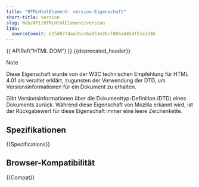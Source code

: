 ```yaml
---
title: "HTMLHtmlElement: version-Eigenschaft"
short-title: version
slug: Web/API/HTMLHtmlElement/version
l10n:
  sourceCommit: b25d8774aa7bcc6a053e26cf804ad454f51e134b
---
```


{{ APIRef("HTML DOM") }} {{deprecated_header}}

> [!NOTE]
> Diese Eigenschaft wurde von der W3C technischen Empfehlung für HTML 4.01 als veraltet erklärt, zugunsten der Verwendung der DTD, um Versionsinformationen für ein Dokument zu erhalten.

Gibt Versionsinformationen über die Dokumenttyp-Definition (DTD) eines Dokuments zurück. Während diese Eigenschaft von Mozilla erkannt wird, ist der Rückgabewert für diese Eigenschaft immer eine leere Zeichenkette.

## Spezifikationen

{{Specifications}}

## Browser-Kompatibilität

{{Compat}}
